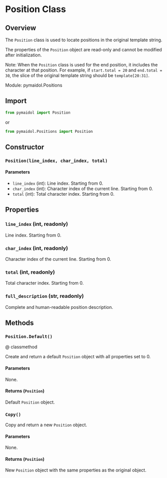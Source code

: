 # Position Class

## Overview

The `Position` class is used to locate positions in the original template string.

The properties of the `Position` object are read-only and cannot be modified after initialization.

Note: When the `Position` class is used for the end position, it includes the character at that position. For example, if `start.total = 20` and `end.total = 30`, the slice of the original template string should be `template[20:31]`.

Module: pymaidol.Positions

## Import

```python
from pymaidol import Position
```

or

```python
from pymaidol.Positions import Position
```

## Constructor

### `Position(line_index, char_index, total)`

#### Parameters

- `line_index` (int): Line index. Starting from 0.
- `char_index` (int): Character index of the current line. Starting from 0.
- `total` (int): Total character index. Starting from 0.

## Properties

### `line_index` (int, readonly)

Line index. Starting from 0.

### `char_index` (int, readonly)

Character index of the current line. Starting from 0.

### `total` (int, readonly)

Total character index. Starting from 0.

### `full_description` (str, readonly)

Complete and human-readable position description.

## Methods

### `Position.Default()`

@ classmethod

Create and return a default `Position` object with all properties set to 0.

#### Parameters

None.

#### Returns (`Position`)

Default `Position` object.

### `Copy()`

Copy and return a new `Position` object.

#### Parameters

None.

#### Returns (`Position`)

New `Position` object with the same properties as the original object.
